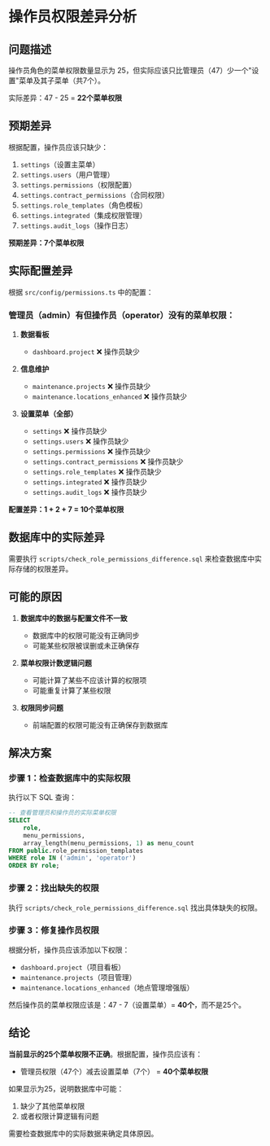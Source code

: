 # 操作员权限差异分析

## 问题描述

操作员角色的菜单权限数量显示为 25，但实际应该只比管理员（47）少一个"设置"菜单及其子菜单（共7个）。

实际差异：47 - 25 = **22个菜单权限**

## 预期差异

根据配置，操作员应该只缺少：
1. `settings`（设置主菜单）
2. `settings.users`（用户管理）
3. `settings.permissions`（权限配置）
4. `settings.contract_permissions`（合同权限）
5. `settings.role_templates`（角色模板）
6. `settings.integrated`（集成权限管理）
7. `settings.audit_logs`（操作日志）

**预期差异：7个菜单权限**

## 实际配置差异

根据 `src/config/permissions.ts` 中的配置：

### 管理员（admin）有但操作员（operator）没有的菜单权限：

1. **数据看板**
   - `dashboard.project` ❌ 操作员缺少

2. **信息维护**
   - `maintenance.projects` ❌ 操作员缺少
   - `maintenance.locations_enhanced` ❌ 操作员缺少

3. **设置菜单（全部）**
   - `settings` ❌ 操作员缺少
   - `settings.users` ❌ 操作员缺少
   - `settings.permissions` ❌ 操作员缺少
   - `settings.contract_permissions` ❌ 操作员缺少
   - `settings.role_templates` ❌ 操作员缺少
   - `settings.integrated` ❌ 操作员缺少
   - `settings.audit_logs` ❌ 操作员缺少

**配置差异：1 + 2 + 7 = 10个菜单权限**

## 数据库中的实际差异

需要执行 `scripts/check_role_permissions_difference.sql` 来检查数据库中实际存储的权限差异。

## 可能的原因

1. **数据库中的数据与配置文件不一致**
   - 数据库中的权限可能没有正确同步
   - 可能某些权限被误删或未正确保存

2. **菜单权限计数逻辑问题**
   - 可能计算了某些不应该计算的权限项
   - 可能重复计算了某些权限

3. **权限同步问题**
   - 前端配置的权限可能没有正确保存到数据库

## 解决方案

### 步骤 1：检查数据库中的实际权限

执行以下 SQL 查询：

```sql
-- 查看管理员和操作员的实际菜单权限
SELECT 
    role,
    menu_permissions,
    array_length(menu_permissions, 1) as menu_count
FROM public.role_permission_templates
WHERE role IN ('admin', 'operator')
ORDER BY role;
```

### 步骤 2：找出缺失的权限

执行 `scripts/check_role_permissions_difference.sql` 找出具体缺失的权限。

### 步骤 3：修复操作员权限

根据分析，操作员应该添加以下权限：
- `dashboard.project`（项目看板）
- `maintenance.projects`（项目管理）
- `maintenance.locations_enhanced`（地点管理增强版）

然后操作员的菜单权限应该是：47 - 7（设置菜单）= **40个**，而不是25个。

## 结论

**当前显示的25个菜单权限不正确**。根据配置，操作员应该有：
- 管理员权限（47个）减去设置菜单（7个） = **40个菜单权限**

如果显示为25，说明数据库中可能：
1. 缺少了其他菜单权限
2. 或者权限计算逻辑有问题

需要检查数据库中的实际数据来确定具体原因。

